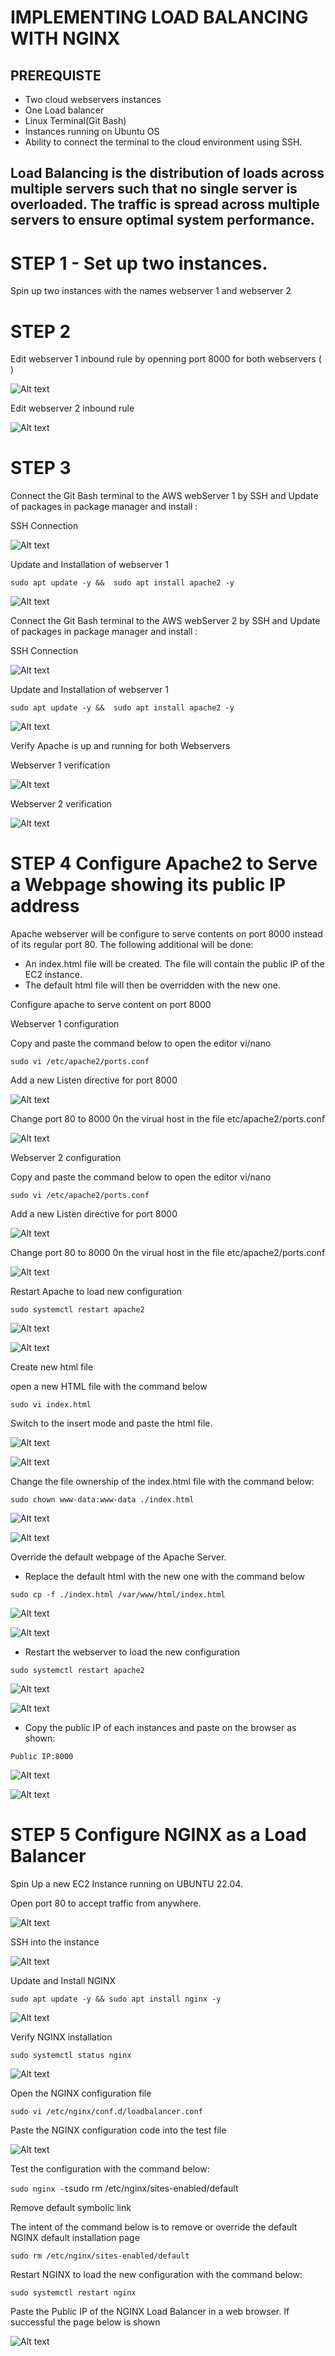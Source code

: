 # IMPLEMENTING LOAD BALANCING WITH NGINX

## PREREQUISTE

- Two cloud  webservers  instances
- One Load balancer
- Linux Terminal(Git Bash)
- Instances running on Ubuntu OS
- Ability to connect the terminal to the cloud environment using SSH.

## Load Balancing is the distribution of loads across multiple servers such that no single server is overloaded. The traffic is spread across multiple servers to ensure optimal system performance.

# STEP 1 - Set up two instances.

Spin up two instances with the names webserver 1 and webserver 2

# STEP 2

Edit webserver 1 inbound rule by openning port 8000 for both webservers ( )

![Alt text](<images/Webserver1/inbound webserver1.png>)

Edit webserver 2 inbound rule

![Alt text](<images/Webserver1/Webserver2/WEBSERVER2 INBOUND.png>)

# STEP 3

Connect the Git Bash terminal to the AWS webServer 1 by SSH and Update  of packages in package manager and install :

SSH Connection

![Alt text](<images/Webserver1/SSH CONNECTION WEBSERVER1.png>)

Update and Installation of webserver 1

`sudo apt update -y &&  sudo apt install apache2 -y`

![Alt text](<images/Webserver1/webserver1 apache 2 install.png>)

Connect the Git Bash terminal to the AWS webServer 2 by SSH and Update  of packages in package manager and install :

SSH Connection

![Alt text](<images/Webserver1/Webserver2/ssh webserver 2.png>)

Update and Installation of webserver 1

`sudo apt update -y &&  sudo apt install apache2 -y`

![Alt text](<images/Webserver1/Webserver2/update and install webserver2.png>)

Verify Apache is up and running for both Webservers

Webserver 1 verification

![Alt text](<images/Webserver1/verification of apache2 running on webserver1.png>)

Webserver 2 verification

![Alt text](<images/Webserver1/Webserver2/verify status webserver2.png>)

# STEP 4 Configure Apache2 to Serve a Webpage showing its public IP address

Apache webserver will be configure to serve contents on port 8000 instead of its regular port 80. The following additional will be done:

- An index.html file will be created. The file will contain the public IP of the EC2 instance.
- The default html file will then be overridden with the new one.

Configure apache to serve content on port 8000

Webserver 1 configuration

Copy and paste the command below to open the editor vi/nano

`sudo vi /etc/apache2/ports.conf `

Add a new Listen directive for port 8000

![Alt text](<images/Webserver1/listen8000 webserver1.png>)

Change port 80 to 8000 0n the virual host in the file etc/apache2/ports.conf 

![Alt text](<images/Webserver1/virtual host 8000 webserver1.png>)

Webserver 2 configuration

Copy and paste the command below to open the editor vi/nano

`sudo vi /etc/apache2/ports.conf `

Add a new Listen directive for port 8000

![Alt text](<images/Webserver1/listen8000 webserver1.png>)

Change port 80 to 8000 0n the virual host in the file etc/apache2/ports.conf 

![Alt text](<images/Webserver1/Webserver2/virtual host 8000 webserver2.png>)

Restart Apache to load new configuration

`sudo systemctl restart apache2`

![Alt text](<images/Webserver1/restart apache webserver1.png>)

![Alt text](<images/Webserver1/Webserver2/restart webserver 2.png>)

Create new html file

open a new HTML file with the command below

`sudo vi index.html`

Switch to the insert mode and paste the html file.

![Alt text](<images/Webserver1/webserver 1 html.png>)

![Alt text](<images/Webserver1/webserver 2 html.png>)

Change the file ownership of the index.html file with the command below:

`sudo chown www-data:www-data ./index.html`

![Alt text](<images/Webserver1/chown webserver1.png>)

![Alt text](<images/Webserver1/Webserver2/chown webserver2.png>)

Override the default webpage of the Apache Server.

- Replace the default html with the new one with the command below

`sudo cp -f ./index.html /var/www/html/index.html`

![Alt text](<images/Webserver1/override ownership webserver1.png>)

![Alt text](<images/Webserver1/Webserver2/override ownership webserver2.png>)

- Restart the webserver to load the new configuration

`sudo systemctl restart apache2`

![Alt text](<images/Webserver1/restart apache webserver1ag.png>)

![Alt text](<images/Webserver1/Webserver2/restart apache again.png>)

- Copy the public IP of each instances and paste on the browser as shown:

`Public IP:8000`

![Alt text](<images/Webserver1/webserver1 Browser page.png>)

![Alt text](<images/Webserver1/Webserver2/web browser webserver2.png>)

# STEP 5  Configure NGINX as a Load Balancer

Spin Up a new EC2 Instance running on UBUNTU 22.04. 

Open port 80 to accept traffic from anywhere.

![Alt text](<nginx/lb port 80 .png>)

SSH into the instance

![Alt text](<nginx/ssh LB.png>)

Update and Install NGINX

`sudo apt update -y && sudo apt install nginx -y`

![Alt text](<nginx/update and install nginx.png>)

Verify NGINX installation

`sudo systemctl status nginx`

![Alt text](<nginx/verify Nginx status.png>)

Open the NGINX configuration file

`sudo vi /etc/nginx/conf.d/loadbalancer.conf`

Paste the NGINX configuration code into the test file

![Alt text](<nginx/nginx modified file.png>)

Test the configuration with the command below:

`sudo nginx -t`sudo rm /etc/nginx/sites-enabled/default

Remove default symbolic link

The intent of the command below is to remove or override the default NGINX default installation page

`sudo rm /etc/nginx/sites-enabled/default`

Restart NGINX to load the new configuration with the command below:

`sudo systemctl restart nginx`

Paste the Public IP of the NGINX Load Balancer in a web browser. If successful the page below is shown

![Alt text](<nginx/Nginx web browser.png>)








